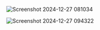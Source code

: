 
![Screenshot 2024-12-27 081034](https://github.com/user-attachments/assets/b281333d-1240-49a0-95d4-366328ee50dc)

![Screenshot 2024-12-27 094322](https://github.com/user-attachments/assets/62b8db07-ce34-4cf1-ad5e-c62e6210b8d1)
